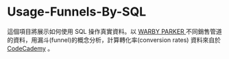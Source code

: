 # Usage-Funnels-By-SQL

 
這個項目將展示如何使用 SQL 操作真實資料。以 <a href = "https://www.warbyparker.com/" target = "_blank">WARBY PARKER </a>  不同銷售管道的資料，用漏斗(funnel)的概念分析，計算轉化率(conversion rates)
資料來自於 <a href = "https://www.codecademy.com/learn" target = "_blank">CodeCademy</a> 。

